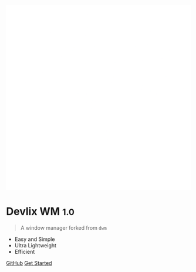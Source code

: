 ![logo](logo.png ':size=50%')


# Devlix WM <small>1.0</small>

> A window manager forked from `dwm`

- Easy and Simple
- Ultra Lightweight
- Efficient

[GitHub](https://github.com/Mohamed1242012/devlix.git)
[Get Started](#what-is-devlix)

